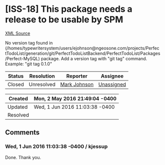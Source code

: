 # [ISS-18] This package needs a release to be usable by SPM

[XML Source](./xml/ISS-18.xml)
<p><p>No version tag found in (/homes/typewritersystem/users/ejohnson@ngeosone.com/projects/PerfectTodoList/generation/git/PerfectTodoListBackend/PerfectTodoList/Packages/Perfect-MySQL) package. Add a version tag with "git tag" command. Example: "git tag 0.1.0"</p></p>





Status|Resolution|Reporter|Assignee
------|----------|--------|--------
Closed|Unresolved|[Mark Johnson](ejohnsonw)|[Unassigned]($-1)





Created|Mon, 2 May 2016 21:49:04 -0400
-------|--------------
Updated|Wed, 1 Jun 2016 11:03:38 -0400
Resolved|


## Comments




### Wed, 1 Jun 2016 11:03:38 -0400 / kjessup 

<p><p>Done. Thank you.</p></p>


